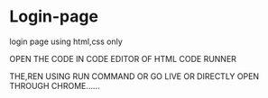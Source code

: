 # Login-page
login page using html,css only


OPEN THE CODE IN CODE EDITOR OF HTML CODE RUNNER

THE,REN USING RUN COMMAND OR GO LIVE OR DIRECTLY OPEN THROUGH CHROME......
